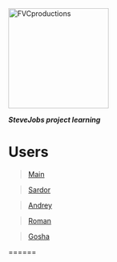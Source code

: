 <img src="https://cdn.vox-cdn.com/thumbor/DVN7eqE1o8HeBOP-jg15YHTsiLY=/0x0:640x427/1200x800/filters:focal(0x0:640x427)/cdn.vox-cdn.com/assets/1496753/stevejobs.jpg" title="FVCproductions" alt="FVCproductions" style="height:200px">

<!-- [![FVCproductions](https://avatars1.githubusercontent.com/u/4284691?v=3&s=200)](http://fvcproductions.com) -->

***SteveJobs project learning***

# Users

> <a href="https://github.com/eesah/stevejobsedu/tree/master/main">Main</a>

> <a href="https://github.com/eesah/stevejobsedu/tree/master/Sardor">Sardor</a>

> <a href="https://github.com/eesah/stevejobsedu/tree/master/Andrey">Andrey</a>

> <a href="https://github.com/eesah/stevejobsedu/tree/master/Roman">Roman</a>

> <a href="https://github.com/eesah/stevejobsedu/tree/master/Gosha">Gosha</a>

======